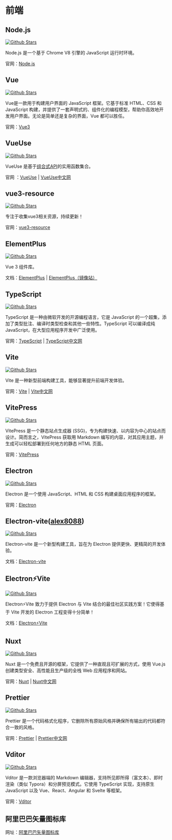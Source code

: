 # 前端

## Node.js

[![Github Stars](https://img.shields.io/github/stars/nodejs/node)](https://github.com/nodejs/node)

Node.js 是一个基于 Chrome V8 引擎的 JavaScript 运行时环境。

官网：[Node.js](https://nodejs.org)

## Vue

[![Github Stars](https://img.shields.io/github/stars/vuejs)](https://github.com/vuejs)

Vue是一款用于构建用户界面的 JavaScript 框架。它基于标准 HTML、CSS 和 JavaScript 构建，并提供了一套声明式的、组件化的编程模型，帮助你高效地开发用户界面。无论是简单还是复杂的界面，Vue 都可以胜任。

官网：[Vue3](https://cn.vuejs.org)

## VueUse

[![Github Stars](https://img.shields.io/github/stars/vueuse/vueuse)](https://github.com/vueuse/vueuse)

VueUse 是基于[组合式API](https://cn.vuejs.org/guide/extras/composition-api-faq)的实用函数集合。

官网 ：[VueUse](https://vueuse.org) | [VueUse中文网](https://vueuse.nodejs.cn)

## vue3-resource

[![Github Stars](https://img.shields.io/github/stars/hu-snail/vue3-resource)](https://github.com/hu-snail/vue3-resource)

专注于收集vue3相关资源，持续更新！

官网：[vue3-resource](https://hu-snail.github.io/vue3-resource/platform/introduction.html)

## ElementPlus

[![Github Stars](https://img.shields.io/github/stars/element-plus/element-plus)](https://github.com/element-plus/element-plus)

Vue 3 组件库。

文档：[ElementPlus](https://element-plus.org) | [ElementPlus（镜像站）](https://element-plus.xclhove.top)

## TypeScript

[![Github Stars](https://img.shields.io/github/stars/microsoft/TypeScript)](https://github.com/microsoft/TypeScript)

TypeScript 是一种由微软开发的开源编程语言，它是 JavaScript 的一个超集，添加了类型批注、编译时类型检查和其他一些特性。TypeScript 可以编译成纯 JavaScript，在大型应用程序开发中广泛使用。

官网：[TypeScript](https://www.typescriptlang.org/) | [TypeScript中文网](https://www.tslang.cn)

## Vite

[![Github Stars](https://img.shields.io/github/stars/vitejs/vite)](https://github.com/vitejs/vite)

Vite 是一种新型前端构建工具，能够显著提升前端开发体验。

官网：[Vite](https://vitejs.dev) | [Vite中文网](https://vitejs.cn)

## VitePress

[![Github Stars](https://img.shields.io/github/stars/vuejs/vitepress)](https://github.com/vuejs/vitepress)

VitePress 是一个静态站点生成器 (SSG)，专为构建快速、以内容为中心的站点而设计。简而言之，VitePress 获取用 Markdown 编写的内容，对其应用主题，并生成可以轻松部署到任何地方的静态 HTML 页面。

官网：[VitePress](https://vitepress.dev/)

## Electron

[![Github Stars](https://img.shields.io/github/stars/electron/electron)](https://github.com/electron/electron)

Electron 是一个使用 JavaScript、HTML 和 CSS 构建桌面应用程序的框架。

官网：[Electron](https://www.electronjs.org)

## Electron-vite([alex8088](https://github.com/alex8088))

[![Github Stars](https://img.shields.io/github/stars/alex8088/electron-vite)](https://github.com/alex8088/electron-vite)

Electron-vite 是一个新型构建工具，旨在为 Electron 提供更快、更精简的开发体验。

文档：[Electron-vite](https://cn.electron-vite.org)

## Electron⚡️Vite

[![Github Stars](https://img.shields.io/github/stars/electron-vite)](https://github.com/electron-vite)

Electron⚡️Vite 致力于提供 Electron 与 Vite 结合的最佳社区实践方案！它使得基于 Vite 开发的 Electron 工程变得十分简单！

文档：[Electron⚡️Vite](https://electron-vite.github.io)

## Nuxt

[![Github Stars](https://img.shields.io/github/stars/nuxt/nuxt)](https://github.com/nuxt/nuxt)

Nuxt 是一个免费且开源的框架，它提供了一种直观且可扩展的方式，使用 Vue.js 创建类型安全、高性能且生产级的全栈 Web 应用程序和网站。

官网：[Nuxt](https://nuxt.com) | [Nuxt中文网](https://nuxt.com)

## Prettier

[![Github Stars](https://img.shields.io/github/stars/prettier/prettier)](https://github.com/prettier/prettier)

Prettier 是一个代码格式化程序，它删除所有原始风格并确保所有输出的代码都符合一致的风格。

官网：[Prettier](https://prettier.io) | [Prettier中文网](https://prettier.nodejs.cn/)

## Vditor

[![Github Stars](https://img.shields.io/github/stars/Vanessa219/vditor)](https://github.com/Vanessa219/vditor)

Vditor 是一款浏览器端的 Markdown 编辑器，支持所见即所得（富文本）、即时渲染（类似 Typora）和分屏预览模式。它使用 TypeScript 实现，支持原生 JavaScript 以及 Vue、React、Angular 和 Svelte 等框架。

官网：[Vditor](https://b3log.org/vditor/)

## 阿里巴巴矢量图标库

网址：[阿里巴巴矢量图标库](https://www.iconfont.cn)
